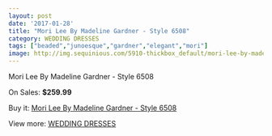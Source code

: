 ```yaml
---
layout: post
date: '2017-01-28'
title: "Mori Lee By Madeline Gardner - Style 6508"
category: WEDDING DRESSES
tags: ["beaded","junoesque","gardner","elegant","mori"]
image: http://img.sequinious.com/5910-thickbox_default/mori-lee-by-madeline-gardner-style-6508.jpg
---
```

Mori Lee By Madeline Gardner - Style 6508

On Sales: **$259.99**
<a href="https://www.sequinious.com/wedding-dresses/2432-mori-lee-by-madeline-gardner-style-6508.html"><amp-img layout="responsive" width="600" height="600" src="//img.sequinious.com/5910-thickbox_default/mori-lee-by-madeline-gardner-style-6508.jpg" alt="Mori Lee By Madeline Gardner - Style 6508 0" /></a>

Buy it: [Mori Lee By Madeline Gardner - Style 6508](https://www.sequinious.com/wedding-dresses/2432-mori-lee-by-madeline-gardner-style-6508.html "Mori Lee By Madeline Gardner - Style 6508")

View more: [WEDDING DRESSES](https://www.sequinious.com/2-wedding-dresses "WEDDING DRESSES")